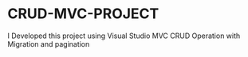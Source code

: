 # CRUD-MVC-PROJECT
I Developed this project using Visual Studio MVC CRUD Operation with Migration and pagination
